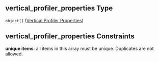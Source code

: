 ## vertical_profiler_properties Type

`object[]` ([Vertical Profiler Properties](iea43_wra_data_model-properties-measurement-location-measurement-location-properties-vertical-profiler-properties-vertical-profiler-properties.md))

## vertical_profiler_properties Constraints

**unique items**: all items in this array must be unique. Duplicates are not allowed.
